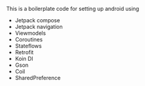 This is a boilerplate code for setting up android  using
* Jetpack compose
* Jetpack navigation
* Viewmodels
* Coroutines
* Stateflows
* Retrofit
* Koin DI
* Gson
* Coil
* SharedPreference
